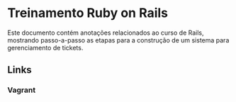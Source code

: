 # Treinamento Ruby on Rails

Este documento contém anotações relacionados ao curso de Rails, mostrando passo-a-passo as etapas para a construção de um sistema para gerenciamento de tickets.

## Links

### Vagrant
    
    
